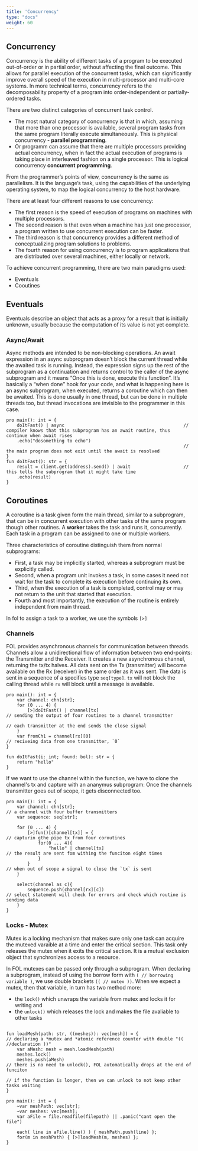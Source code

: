 ```yaml
---
title: 'Concurrency'
type: "docs"
weight: 60
---
```


## Concurrency

Concurrency is the ability of different tasks of a program to be executed out-of-order or in partial order, without affecting the final outcome. This allows for parallel execution of the concurrent tasks, which can significantly improve overall speed of the execution in multi-processor and multi-core systems. In more technical terms, concurrency refers to the decomposability property of a program into order-independent or partially-ordered tasks.

There are two distinct categories of concurrent task control. 

- The most natural category of concurrency is that in which, assuming that more than one processor is available, several program tasks from the same program literally execute simultaneously. This is physical concurrency - **parallel programming**. 
- Or programm can assume that there are multiple processors providing actual concurrency, when in fact the actual execution of programs is taking place in interleaved fashion on a single processor. This is logical concurrency **concurrent programming**. 

From the programmer’s points of view, concurrency is the same as parallelism. It is the language’s task, using the capabilities of the underlying operating system, to map the logical concurrency to the host hardware.
 
There are at least four different reasons to use concurrency:
- The first reason is the speed of execution of programs on machines with multiple processors.
- The second reason is that even when a machine has just one processor, a program written to use concurrent execution can be faster.
- The third reason is that concurrency provides a different method of conceptualizing program solutions to problems.
- The fourth reason for using concurrency is to program applications that are distributed over several machines, either locally or network.


To achieve concurrent programming, there are two main paradigms used:
- Eventuals
- Cooutines

## Eventuals
Eventuals describe an object that acts as a proxy for a result that is initially unknown, usually because the computation of its value is not yet complete. 

### Async/Await
Async methods are intended to be non-blocking operations. An await expression in an async subprogram doesn’t block the current thread while the awaited task is running. Instead, the expression signs up the rest of the subprogram as a continuation and returns control to the caller of the async subprogram and it means “Once this is done, execute this function”. It’s basically a “when done” hook for your code, and what is happening here is an async subprogram, when executed, returns a coroutine which can then be awaited. This is done usually in one thread, but can be done in multiple threads too, but thread invocations are invisible to the programmer in this case.
```
pro main(): int = {
    doItFast() | async                                             // compiler knows that this subprogram has an await routine, thus continue when await rises
    .echo("dosomething to echo")
                                                                   // the main program does not exit until the await is resolved
}
fun doItFast(): str = {
    result = client.get(address).send() | await                    // this tells the subprogram that it might take time
    .echo(result)
}
```
## Coroutines
A coroutine is a task given form the main thread, similar to a subprogram, that can be in concurrent execution with other tasks of the same program though other routines.  A **worker** takes the task and runs it, concurrently. Each task in a program can be assigned to one or multiple workers. 

Three characteristics of coroutine distinguish them from normal subprograms:
- First, a task may be implicitly started, whereas a subprogram must be explicitly called. 
- Second, when a program unit invokes a task, in some cases it need not wait for the task to complete its execution before continuing its own. 
- Third, when the execution of a task is completed, control may or may not return to the unit that started that execution.
- Fourth and most importantly, the execution of the routine is entirely independent from main thread.

In fol to assign a task to a worker, we use the symbols `[>]` 

### Channels

FOL provides asynchronous channels for communication between threads. Channels allow a unidirectional flow of information between two end-points: the Transmitter and the Receiver. It creates a new asynchronous channel, returning the tx/tx halves. All data sent on the Tx (transmitter) will become available on the Rx (receiver) in the same order as it was sent. The data is sent in a sequence of a specifies type `seq[type]`. `tx` will not block the calling thread while `rx` will block until a message is available.

```
pro main(): int = {
    var channel: chn[str];
    for (0 ... 4) {
        [>]doItFast() | channel[tx]                                             // sending the output of four routines to a channel transmitter
                                                                                // each transmitter at the end sends the close signal
    }
    var fromCh1 = channel[rx][0]                                                // reciveing data from one transmitter, `0`
}

fun doItFast(i: int; found: bol): str = {
    return "hello"
}
```

If we want to use the channel within the function, we have to clone the channel's tx and capture with an ananymus subprogram: Once the channels transmitter goes out of scope, it gets disconnected too.
```
pro main(): int = {
    var channel: chn[str];                                                      // a channel with four buffer transmitters
    var sequence: seq[str];

    for (0 ... 4) {
        [>]fun()[channel[tx]] = {                                               // capturin gthe pipe tx from four coroutines
            for(0 ... 4){
                "hello" | channel[tx]                                           // the result are sent fom withing the funciton eight times
            }
        }                                                                       // when out of scope a signal to close the `tx` is sent
    }

    select(channel as c){
        sequence.push(channel[rx][c])                                           // select statement will check for errors and check which routine is sending data
    }
}
```

### Locks - Mutex

Mutex is a locking mechanism that makes sure only one task can acquire the mutexed varaible at a time and enter the critical section. This task only releases the mutex when it exits the critical section. It is a mutual exclusion object that synchronizes access to a resource. 

In FOL mutexes can be passed only through a subprogram. When declaring a subprogram, instead of using the borrow form with `( // borrowing variable )`, we use double brackets `(( // mutex ))`. When we expect a mutex, then that variable, in turn has two method more: 

- the `lock()` which unwraps the variable from mutex and locks it for writing and 
- the `unlock()` which releases the lock and makes the file avaliable to other tasks
```

fun loadMesh(path: str, ((meshes)): vec[mesh]) = {                              // declaring a *mutex and *atomic reference counter with double "(( //declaration ))"
    var aMesh: mesh = mesh.loadMesh(path) 
    meshes.lock()
    meshes.push(aMesh)                                                          // there is no need to unlock(), FOL automatically drops at the end of funciton
                                                                                // if the function is longer, then we can unlock to not keep other tasks waiting
}

pro main(): int = {
    ~var meshPath: vec[str];
    ~var meshes: vec[mesh];
    var aFile = file.readfile(filepath) || .panic("cant open the file")

    each( line in aFile.line() ) { meshPath.push(line) };
    for(m in meshPath) { [>]loadMesh(m, meshes) };
}
```

